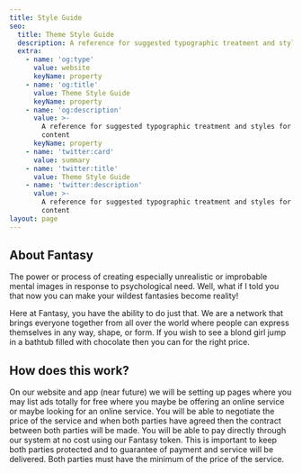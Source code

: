 ```yaml
---
title: Style Guide
seo:
  title: Theme Style Guide
  description: A reference for suggested typographic treatment and styles for your content
  extra:
    - name: 'og:type'
      value: website
      keyName: property
    - name: 'og:title'
      value: Theme Style Guide
      keyName: property
    - name: 'og:description'
      value: >-
        A reference for suggested typographic treatment and styles for your
        content
      keyName: property
    - name: 'twitter:card'
      value: summary
    - name: 'twitter:title'
      value: Theme Style Guide
    - name: 'twitter:description'
      value: >-
        A reference for suggested typographic treatment and styles for your
        content
layout: page
---
```

## About Fantasy

The power or process of creating especially unrealistic or improbable mental images in response to psychological need. Well, what if I told you that now you can make your wildest fantasies become reality!

Here at Fantasy, you have the ability to do just that. We are a network that brings everyone together from all over the world where people can express themselves in any way, shape, or form. If you wish to see a blond girl jump in a bathtub filled with chocolate then you can for the right price. 

## How does this work?

On our website and app (near future) we will be setting up pages where you may list ads totally for free where you maybe be offering an online service or maybe looking for an online service. You will be able to negotiate the price of the service and when both parties have agreed then the contract between both parties will be made. You will be able to pay directly through our system at no cost using our Fantasy token. This is important to keep both parties protected and to guarantee of payment and service will be delivered. Both parties must have the minimum of the price of the service.
